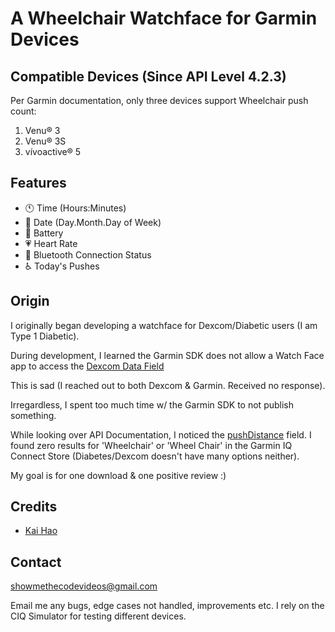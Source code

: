 # A Wheelchair Watchface for Garmin Devices

## Compatible Devices (Since API Level 4.2.3)

Per Garmin documentation, only three devices support Wheelchair push count:

1) Venu® 3
2) Venu® 3S
3) vívoactive® 5

<!-- <p align="center"><img src="https://i.imgur.com/NadKoiL.jpg" width="200px" /></p> -->

## Features
- 🕚 Time (Hours:Minutes)
- 📅 Date (Day.Month.Day of Week)
- 🔋 Battery
- 💗 Heart Rate
- 📶 Bluetooth Connection Status
- ♿ Today's Pushes

## Origin

I originally began developing a watchface for Dexcom/Diabetic users (I am Type 1 Diabetic).

During development, I learned the Garmin SDK does not allow a Watch Face app to access the
[Dexcom Data Field](https://apps.garmin.com/en-US/apps/9040cc1d-13de-4d48-a859-6c2a0cedec3e)

This is sad (I reached out to both Dexcom & Garmin. Received no response). 

Irregardless, I spent too much time w/ the Garmin SDK to not publish something. 

While looking over API Documentation, I noticed the [pushDistance](https://developer.garmin.com/connect-iq/api-docs/Toybox/ActivityMonitor/Info.html#pushDistance-var) field. I found zero results for 'Wheelchair' or 'Wheel Chair' in the Garmin IQ Connect Store (Diabetes/Dexcom doesn't have many options neither). 

My goal is for one download & one positive review :) 

## Credits

- [Kai Hao](https://kaihao.dev/posts/Develop-a-Garmin-watch-face)

## Contact

showmethecodevideos@gmail.com

Email me any bugs, edge cases not handled, improvements etc. I rely on the CIQ Simulator for testing different devices. 
